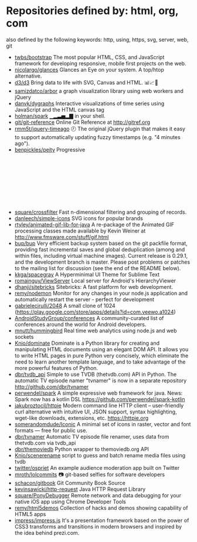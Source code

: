 # Repositories defined by: html, org, com

also defined by the following keywords: http, using, https, svg, server, web, git

- [twbs/bootstrap](https://github.com/twbs/bootstrap)
  The most popular HTML, CSS, and JavaScript framework for developing responsive, mobile first projects on the web.
- [nicolargo/glances](https://github.com/nicolargo/glances)
  Glances an Eye on your system. A top/htop alternative.
- [d3/d3](https://github.com/d3/d3)
  Bring data to life with SVG, Canvas and HTML. :bar_chart::chart_with_upwards_trend::tada:
- [samizdatco/arbor](https://github.com/samizdatco/arbor)
  a graph visualization library using web workers and jQuery
- [danvk/dygraphs](https://github.com/danvk/dygraphs)
  Interactive visualizations of time series using JavaScript and the HTML canvas tag
- [holman/spark](https://github.com/holman/spark)
   ▁▂▃▅▂▇ in your shell.
- [git/git-reference](https://github.com/git/git-reference)
  Online Git Reference at http://gitref.org
- [rmm5t/jquery-timeago](https://github.com/rmm5t/jquery-timeago)
  :clock8: The original jQuery plugin that makes it easy to support automatically updating fuzzy timestamps (e.g. "4 minutes ago").
- [benpickles/peity](https://github.com/benpickles/peity)
  Progressive <svg> pie, donut, bar and line charts
- [square/crossfilter](https://github.com/square/crossfilter)
  Fast n-dimensional filtering and grouping of records.
- [danleech/simple-icons](https://github.com/danleech/simple-icons)
  SVG icons for popular brands
- [rtyley/animated-gif-lib-for-java](https://github.com/rtyley/animated-gif-lib-for-java)
  A re-package of the Animated GIF processing classes made available by Kevin Weiner at http://www.fmsware.com/stuff/gif.html
- [bup/bup](https://github.com/bup/bup)
  Very efficient backup system based on the git packfile format, providing fast incremental saves and global deduplication (among and within files, including virtual machine images). Current release is 0.29.1, and the development branch is master. Please post problems or patches to the mailing list for discussion (see the end of the README below).
- [kkga/spacegray](https://github.com/kkga/spacegray)
  A Hyperminimal UI Theme for Sublime Text
- [romainguy/ViewServer](https://github.com/romainguy/ViewServer)
  Local server for Android's HierarchyViewer
- [dhanji/sitebricks](https://github.com/dhanji/sitebricks)
  Sitebricks: A fast platform for web development.
- [remy/nodemon](https://github.com/remy/nodemon)
  Monitor for any changes in your node.js application and automatically restart the server - perfect for development
- [gabrielecirulli/2048](https://github.com/gabrielecirulli/2048)
  A small clone of 1024 (https://play.google.com/store/apps/details?id=com.veewo.a1024)
- [AndroidStudyGroup/conferences](https://github.com/AndroidStudyGroup/conferences)
  A community-curated list of conferences around the world for Android developers.
- [mnutt/hummingbird](https://github.com/mnutt/hummingbird)
  Real time web analytics using node.js and web sockets
- [Knio/dominate](https://github.com/Knio/dominate)
  Dominate is a Python library for creating and manipulating HTML documents using an elegant DOM API.  It allows you to write HTML pages in pure Python very concisely, which eliminate the need to learn another template language, and to take advantage of the more powerful features of Python.
- [dbr/tvdb_api](https://github.com/dbr/tvdb_api)
  Simple to use TVDB (thetvdb.com) API in Python. The automatic TV episode namer "tvnamer" is now in a separate repository http://github.com/dbr/tvnamer
- [perwendel/spark](https://github.com/perwendel/spark)
  A simple expressive web framework for java. News: Spark now has a kotlin DSL https://github.com/perwendel/spark-kotlin
- [jakubroztocil/httpie](https://github.com/jakubroztocil/httpie)
  Modern command line HTTP client – user-friendly curl alternative with intuitive UI, JSON support, syntax highlighting, wget-like downloads, extensions, etc.  https://httpie.org
- [somerandomdude/Iconic](https://github.com/somerandomdude/Iconic)
  A minimal set of icons in raster, vector and font formats — free for public use.
- [dbr/tvnamer](https://github.com/dbr/tvnamer)
  Automatic TV episode file renamer, uses data from thetvdb.com via tvdb_api
- [dbr/themoviedb](https://github.com/dbr/themoviedb)
  Python wrapper to themoviedb.org API
- [Knio/scenerename](https://github.com/Knio/scenerename)
  script to guess and batch rename media files using tvdb
- [twitter/ospriet](https://github.com/twitter/ospriet)
  An example audience moderation app built on Twitter
- [mroth/lolcommits](https://github.com/mroth/lolcommits)
  :camera: git-based selfies for software developers
- [schacon/gitbook](https://github.com/schacon/gitbook)
  Git Community Book Source
- [kevinsawicki/http-request](https://github.com/kevinsawicki/http-request)
  Java HTTP Request Library
- [square/PonyDebugger](https://github.com/square/PonyDebugger)
  Remote network and data debugging for your native iOS app using Chrome Developer Tools
- [remy/html5demos](https://github.com/remy/html5demos)
  Collection of hacks and demos showing capability of HTML5 apps
- [impress/impress.js](https://github.com/impress/impress.js)
  It's a presentation framework based on the power of CSS3 transforms and transitions in modern browsers and inspired by the idea behind prezi.com.
